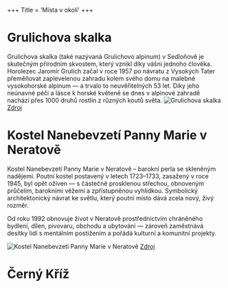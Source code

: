 +++
Title = 'Místa v okolí'
+++

# Grulichova skalka
Grulichova skalka (také nazývaná Grulichovo alpinum) v Sedloňově je skutečným přírodním skvostem, který vznikl díky vášni jednoho člověka. Horolezec Jaromír Grulich začal v roce 1957 po návratu z Vysokých Tater přeměňovat zaplevelenou zahradu kolem svého domu na malebné vysokohorské alpinum — a trvalo to neuvěřitelných 53 let.
Díky jeho neúnavné péči a lásce k horské květeně se dnes v alpinové zahradě nachází přes 1000 druhů rostlin z různých koutů světa.
![Grulichova skalka](/chata-s/images/skalka.jpg)
[Zdroj](https://dogobzik.blogspot.com)

# Kostel Nanebevzetí Panny Marie v Neratově
Kostel Nanebevzetí Panny Marie v Neratově – barokní perla se skleněným nadějemi.
Poutní kostel postavený v letech 1723–1733, zasažený v roce 1945, byl opět oživen — s částečně prosklenou střechou, obnoveným průčelím, barokními věžemi a zpřístupněnou vyhlídkou. Symbolický architektonický návrat ke světlu, který poutní místo dává zcela nový, živý rozměr.

Od roku 1992 obnovuje život v Neratově prostřednictvím chráněného bydlení, dílen, pivovaru, obchodu a ubytování — zároveň zaměstnává desítky lidí s mentálním postižením a pořádá kulturní a komunitní projekty.

![Kostel Nanebevzetí Panny Marie v Neratově](/chata-s/images/neratov.jpg)
[Zdroj](https://www.jednoustopouceskem.cz)

# Černý Kříž